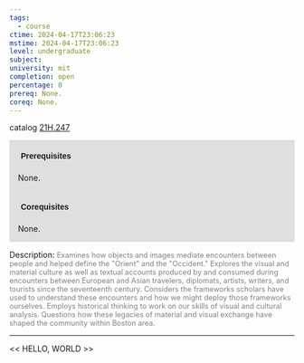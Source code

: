 ```yaml
---
tags:
  - course
ctime: 2024-04-17T23:06:23
mstime: 2024-04-17T23:06:23
level: undergraduate
subject: 
university: mit
completion: open
percentage: 0
prereq: None.
coreq: None.
---
```


catalog [21H.247](http://student.mit.edu/catalog/m21Ha.html#21H.247)

<span style="display: block; padding: 15px; background-color: rgb(100, 100, 100, 0.2);"><font id="m_prereq2349_0" style="display: block; font-family: Arial, sans-serif; font-weight: bold; padding: 5px">Prerequisites</font><br><span id="prereq2349_0">None.</span></span>
<span style="display: block; padding: 15px; background-color: rgb(100, 100, 100, 0.2);"><font id="m_coreq2349_0" style="display: block; font-family: Arial, sans-serif; font-weight: bold; padding: 5px">Corequisites</font><br><span id="coreq2349_0">None.</span></span>

<font style="">Description:</font>
<font style="color: grey; font-size: 0.8rem;">Examines how objects and images mediate encounters between people and helped define the "Orient" and the "Occident." Explores the visual and material culture as well as textual accounts produced by and consumed during encounters between European and Asian travelers, diplomats, artists, writers, and tourists since the seventeenth century. Considers the frameworks scholars have used to understand these encounters and how we might deploy those frameworks ourselves. Employs historical thinking to work on our skills of visual and cultural analysis. Questions how these legacies of material and visual exchange have shaped the community within Boston area.</font>



---

<< HELLO, WORLD >>
